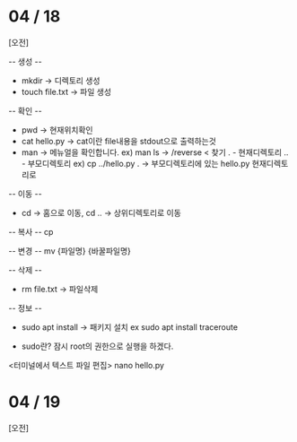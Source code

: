 # 04 / 18
[오전]

-- 생성 --
- mkdir -> 디렉토리 생성
- touch file.txt -> 파일 생성

-- 확인 --
- pwd -> 현재위치확인
- cat hello.py -> cat이란 file내용을 stdout으로 출력하는것
- man -> 메뉴얼을 확인합니다. ex) man ls -> /reverse < 찾기
. - 현재디렉토리 .. - 부모디렉토리
ex) cp ../hello.py . -> 부모디렉토리에 있는 hello.py 현재디렉토리로

-- 이동 --
- cd -> 홈으로 이동, cd .. -> 상위디렉토리로 이동

-- 복사 --
cp

-- 변경 --
mv {파일명} {바꿀파일명}

-- 삭제 --
- rm file.txt -> 파일삭제

-- 정보 --
- sudo apt install -> 패키지 설치
ex sudo apt install traceroute
* sudo란? 잠시 root의 권한으로 실행을 하겠다.

<터미널에서 텍스트 파일 편집>
nano hello.py

# 04 / 19
[오전]
